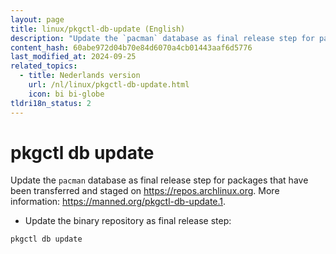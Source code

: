 ```yaml
---
layout: page
title: linux/pkgctl-db-update (English)
description: "Update the `pacman` database as final release step for packages that have been transferred and staged on <https://repos.archlinux.org>."
content_hash: 60abe972d04b70e84d6070a4cb01443aaf6d5776
last_modified_at: 2024-09-25
related_topics:
  - title: Nederlands version
    url: /nl/linux/pkgctl-db-update.html
    icon: bi bi-globe
tldri18n_status: 2
---
```

# pkgctl db update

Update the `pacman` database as final release step for packages that have been transferred and staged on <https://repos.archlinux.org>.
More information: <https://manned.org/pkgctl-db-update.1>.

- Update the binary repository as final release step:

`pkgctl db update`
